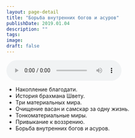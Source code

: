 ```yaml
---
layout: page-detail
title: "Борьба внутренних богов и асуров"
publishDate: 2019.01.04
description: ""
tags:
image:
draft: false
---
```


<audio title="2019.01.04 - Борьба внутренних богов и асуров.mp3" src="/upload/iblock/71c/71c8ed74167130bf3c1a232b790f82a9.mp3" controls=""></audio>

* Накопление благодати.
* История брахмана Швету.
* Три материальных мира.
* Очищение васан и самскар за одну жизнь.
* Тонкоматериальные миры.
* Привыкание к воззрению.
* Борьба внутренних богов и асуров.

  
